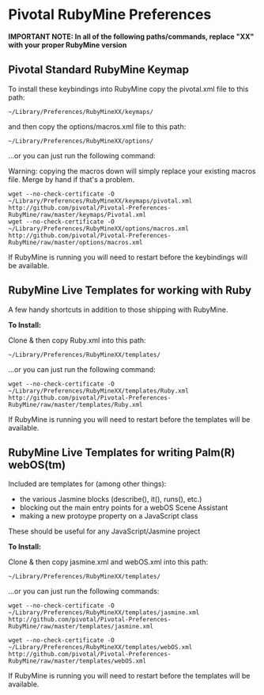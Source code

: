 Pivotal RubyMine Preferences
============================

**IMPORTANT NOTE:  In all of the following paths/commands, replace "XX" with your proper RubyMine version**

Pivotal Standard RubyMine Keymap
--------------------------------

To install these keybindings into RubyMine copy the pivotal.xml file to this path:

~~~
~/Library/Preferences/RubyMineXX/keymaps/
~~~

and then copy the options/macros.xml file to this path:

~~~
~/Library/Preferences/RubyMineXX/options/
~~~

...or you can just run the following command:

Warning: copying the macros down will simply replace your existing macros file. Merge by hand if that's a problem.

~~~
wget --no-check-certificate -O ~/Library/Preferences/RubyMineXX/keymaps/pivotal.xml http://github.com/pivotal/Pivotal-Preferences-RubyMine/raw/master/keymaps/Pivotal.xml
wget --no-check-certificate -O ~/Library/Preferences/RubyMineXX/options/macros.xml http://github.com/pivotal/Pivotal-Preferences-RubyMine/raw/master/options/macros.xml
~~~

If RubyMine is running you will need to restart before the keybindings will be available.


RubyMine Live Templates for working with Ruby
---------------------------------------------

A few handy shortcuts in addition to those shipping with RubyMine.

**To Install:**

Clone & then copy Ruby.xml into this path:

~~~
~/Library/Preferences/RubyMineXX/templates/
~~~

...or you can just run the following command:

~~~
wget --no-check-certificate -O ~/Library/Preferences/RubyMineXX/templates/Ruby.xml http://github.com/pivotal/Pivotal-Preferences-RubyMine/raw/master/templates/Ruby.xml
~~~

If RubyMine is running you will need to restart before the templates will be available.


RubyMine Live Templates for writing Palm(R) webOS(tm)
-----------------------------------------------------

Included are templates for (among other things):

  * the various Jasmine blocks (describe(), it(), runs(), etc.)
  * blocking out the main entry points for a webOS Scene Assistant
  * making a new protoype property on a JavaScript class

These should be useful for any JavaScript/Jasmine project

**To Install:**

Clone & then copy jasmine.xml and webOS.xml into this path:

~~~
~/Library/Preferences/RubyMineXX/templates/
~~~

...or you can just run the following commands:

~~~
wget --no-check-certificate -O ~/Library/Preferences/RubyMineXX/templates/jasmine.xml http://github.com/pivotal/Pivotal-Preferences-RubyMine/raw/master/templates/jasmine.xml
~~~

~~~
wget --no-check-certificate -O ~/Library/Preferences/RubyMineXX/templates/webOS.xml http://github.com/pivotal/Pivotal-Preferences-RubyMine/raw/master/templates/webOS.xml
~~~

If RubyMine is running you will need to restart before the templates will be available.

